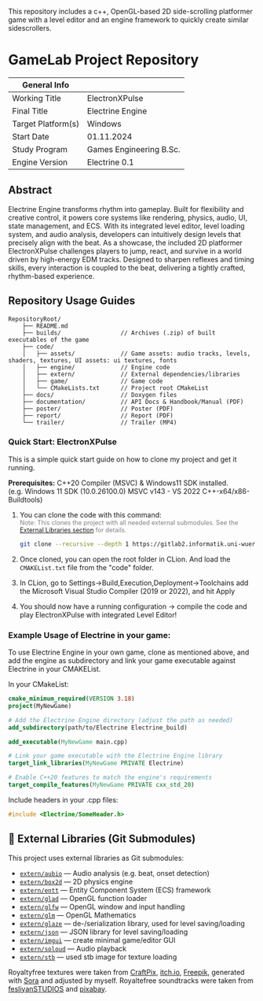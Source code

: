 This repository includes a c++, OpenGL-based 2D side-scrolling platformer game with a level editor and an engine
framework to quickly create similar sidescrollers.

# GameLab Project Repository

| General Info       |                                                                          |
|--------------------|--------------------------------------------------------------------------|
| Working Title      | ElectronXPulse                                                           |
| Final Title        | Electrine Engine                                                         |
| Target Platform(s) | Windows                                                                  |
| Start Date         | 01.11.2024                                                               |
| Study Program      | Games Engineering B.Sc.                                                  |
| Engine Version     | Electrine 0.1                                                            |

## Abstract

Electrine Engine transforms rhythm into gameplay. Built for flexibility and creative control, it powers core systems
like rendering, physics, audio, UI, state management, and ECS.
With its integrated level editor, level loading system, and audio analysis, developers can intuitively design levels that
precisely align with the beat.
As a showcase, the included 2D platformer ElectronXPulse challenges players to jump, react, and survive in a world
driven by high-energy EDM tracks. Designed to sharpen reflexes and timing skills, every interaction is coupled to the
beat, delivering a tightly crafted, rhythm-based experience.

## Repository Usage Guides

```
RepositoryRoot/
    ├── README.md           
    ├── builds/                 // Archives (.zip) of built executables of the game
    ├── code/
    │   ├── assets/             // Game assets: audio tracks, levels, shaders, textures, UI assets: ui textures, fonts 
    │   ├── engine/             // Engine code
    │   ├── extern/             // External dependencies/libraries         
    │   ├── game/               // Game code
    │   └── CMakeLists.txt      // Project root CMakeList
    ├── docs/                   // Doxygen files
    ├── documentation/          // API Docs & Handbook/Manual (PDF)
    ├── poster/                 // Poster (PDF)
    ├── report/                 // Report (PDF)
    └── trailer/                // Trailer (MP4)
```

### Quick Start: ElectronXPulse

This is a simple quick start guide on how to clone my project and get it running.

**Prerequisites:** C++20 Compiler (MSVC) & Windows11 SDK installed.  
(e.g. Windows 11 SDK (10.0.26100.0) MSVC v143 - VS 2022 C++-x64/x86-Buildtools)

1. You can clone the code with this command:  
   <span style="font-size: 90%; color: gray;">Note: This clones the project with all needed external submodules.
   See the [External Libraries section](#libs) for details.</span>
   ```bash
   git clone --recursive --depth 1 https://gitlab2.informatik.uni-wuerzburg.de/GE/Teaching/gl3/projects/2024/29-gl3-pongratz.git
   ```

2. Once cloned, you can open the root folder in CLion. And load the `CMAKEList.txt` file from the "code" folder.

3. In CLion, go to Settings->Build,Execution,Deployment->Toolchains add the Microsoft Visual Studio Compiler (2019 or 2022), and hit Apply

4. You should now have a running configuration -> compile the code and play ElectronXPulse with integrated Level Editor!

### Example Usage of Electrine in your game:

To use Electrine Engine in your own game, clone as mentioned above, and add the engine as subdirectory and link your game
executable against Electrine in your CMAKEList.

In your CMakeList:

```cmake
cmake_minimum_required(VERSION 3.18)
project(MyNewGame)

# Add the Electrine Engine directory (adjust the path as needed)
add_subdirectory(path/to/Electrine Electrine_build)

add_executable(MyNewGame main.cpp)

# Link your game executable with the Electrine Engine library
target_link_libraries(MyNewGame PRIVATE Electrine)

# Enable C++20 features to match the engine's requirements
target_compile_features(MyNewGame PRIVATE cxx_std_20)
```

Include headers in your .cpp files:

```cpp
#include <Electrine/SomeHeader.h>
```

## <a name="libs"></a>📂 External Libraries (Git Submodules)

This project uses external libraries as Git submodules:

- [`extern/aubio`](https://github.com/aubio/aubio) — Audio analysis (e.g. beat, onset detection)
- [`extern/box2d`](https://github.com/erincatto/box2d) — 2D physics engine
- [`extern/entt`](https://github.com/skypjack/entt) — Entity Component System (ECS) framework
- [`extern/glad`](https://github.com/Dav1dde/glad) — OpenGL function loader
- [`extern/glfw`](https://github.com/glfw/glfw) — OpenGL window and input handling
- [`extern/glm`](https://github.com/g-truc/glm) — OpenGL Mathematics
- [`extern/glaze`](https://github.com/stephenberry/glaze) — de-/serialization library, used for level saving/loading
- [`extern/json`](https://github.com/nlohmann/json) — JSON library for level saving/loading
- [`extern/imgui`](https://github.com/ocornut/imgui) — create minimal game/editor GUI
- [`extern/soloud`](https://github.com/jarikomppa/soloud) — Audio playback
- [`extern/stb`](https://github.com/nothings/stb) — used stb image for texture loading

Royaltyfree textures were taken from [CraftPix](https://craftpix.net/), [itch.io](https://itch.io/), [Freepik](https://freepik.com/), generated with [Sora](https://sora.chatgpt.com/) and adjusted by myself. 
Royaltefree soundtracks were taken from [fesliyanSTUDIOS](https://www.fesliyanstudios.com/) and [pixabay](https://pixabay.com/).

